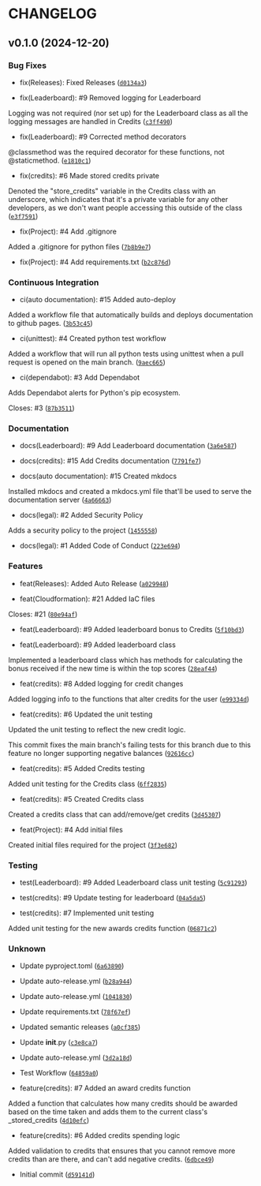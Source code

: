 # CHANGELOG


## v0.1.0 (2024-12-20)

### Bug Fixes

* fix(Releases): Fixed Releases ([`d0134a3`](https://github.com/FuriaPaladins/SpeedrunningLeagueBadges/commit/d0134a3defc7df4a05739a47f84c119bb17bae10))

* fix(Leaderboard): #9 Removed logging for Leaderboard

Logging was not required (nor set up) for the Leaderboard class as all the logging messages are handled in Credits ([`c3ff490`](https://github.com/FuriaPaladins/SpeedrunningLeagueBadges/commit/c3ff4908c0d4b305952b8eab9e7cfcc0091e81c1))

* fix(Leaderboard): #9 Corrected method decorators

@classmethod was the required decorator for these functions, not @staticmethod. ([`e1810c1`](https://github.com/FuriaPaladins/SpeedrunningLeagueBadges/commit/e1810c1920c93819aa2892308db9c2c0d3c6ca49))

* fix(credits): #6 Made stored credits private

Denoted the "store_credits" variable in the Credits class with an underscore, which indicates that it's a private variable for any other developers, as we don't want people accessing this outside of the class ([`e3f7591`](https://github.com/FuriaPaladins/SpeedrunningLeagueBadges/commit/e3f759178d62f9b0c6ec0c1a391fc719a01812fb))

* fix(Project): #4 Add .gitignore

Added a .gitignore for python files ([`7b8b9e7`](https://github.com/FuriaPaladins/SpeedrunningLeagueBadges/commit/7b8b9e757c65c9183c15c193780b88072bdbcc14))

* fix(Project): #4 Add requirements.txt ([`b2c876d`](https://github.com/FuriaPaladins/SpeedrunningLeagueBadges/commit/b2c876d35315af498c14949b985f121a4dd0be4d))

### Continuous Integration

* ci(auto documentation): #15 Added auto-deploy

Added a workflow file that automatically builds and deploys documentation to github pages. ([`3b53c45`](https://github.com/FuriaPaladins/SpeedrunningLeagueBadges/commit/3b53c45675b40153ba0ec24995f46cbb3847c663))

* ci(unittest): #4 Created python test workflow

Added a workflow that will run all python tests using unittest when a pull request is opened on the main branch. ([`9aec665`](https://github.com/FuriaPaladins/SpeedrunningLeagueBadges/commit/9aec665c72652306dbd6967642b22cda0acd8510))

* ci(dependabot): #3 Add Dependabot

Adds Dependabot alerts for Python's pip ecosystem.

Closes: #3 ([`87b3511`](https://github.com/FuriaPaladins/SpeedrunningLeagueBadges/commit/87b3511017b84b496bc562d1af6bff71caa674ac))

### Documentation

* docs(Leaderboard): #9 Add Leaderboard documentation ([`3a6e587`](https://github.com/FuriaPaladins/SpeedrunningLeagueBadges/commit/3a6e58787cfc13780e04e4087988444245ddc03f))

* docs(credits): #15 Add Credits documentation ([`7791fe7`](https://github.com/FuriaPaladins/SpeedrunningLeagueBadges/commit/7791fe75f8d0393004af3ec64152af615f1a126f))

* docs(auto documentation): #15 Created mkdocs

Installed mkdocs and created a mkdocs.yml file that'll be used to serve the documentation server ([`4a66663`](https://github.com/FuriaPaladins/SpeedrunningLeagueBadges/commit/4a666633d0febcb4dc0843e48bb727e356c6d25a))

* docs(legal): #2 Added Security Policy

Adds a security policy to the project ([`1455558`](https://github.com/FuriaPaladins/SpeedrunningLeagueBadges/commit/1455558155e182e13db7218fb9edd2b6c4eefe15))

* docs(legal): #1 Added Code of Conduct ([`223e694`](https://github.com/FuriaPaladins/SpeedrunningLeagueBadges/commit/223e69419663691a861badd213dd5c6dbf0b862f))

### Features

* feat(Releases): Added Auto Release ([`a029948`](https://github.com/FuriaPaladins/SpeedrunningLeagueBadges/commit/a029948406ac614d65db438ef96039f44a9d0b61))

* feat(Cloudformation): #21 Added IaC files

Closes: #21 ([`80e94af`](https://github.com/FuriaPaladins/SpeedrunningLeagueBadges/commit/80e94af83249e0566d969cef31a5f6ba2e0fed35))

* feat(Leaderboard): #9 Added leaderboard bonus to Credits ([`5f10bd3`](https://github.com/FuriaPaladins/SpeedrunningLeagueBadges/commit/5f10bd31445b70d0d4c7c31baee026497a5f9af2))

* feat(Leaderboard): #9 Added leaderboard class

Implemented a leaderboard class which has methods for calculating the bonus received  if the new time is within the top scores ([`28eaf44`](https://github.com/FuriaPaladins/SpeedrunningLeagueBadges/commit/28eaf44cc4dc7d1ab9a8ef74e0ae91e0d5cdd451))

* feat(credits): #8 Added logging for credit changes

Added logging info to the functions that alter credits for the user ([`e99334d`](https://github.com/FuriaPaladins/SpeedrunningLeagueBadges/commit/e99334d478dc3264b8d1792d02c9e101efb5c4be))

* feat(credits): #6 Updated the unit testing

Updated the unit testing to reflect the new credit logic.

This commit fixes the main branch's failing tests for this branch due to this feature no longer supporting negative balances ([`92616cc`](https://github.com/FuriaPaladins/SpeedrunningLeagueBadges/commit/92616ccf8461f5e4a93312d6596d5771cf5a1ad9))

* feat(credits): #5 Added Credits testing

Added unit testing for the Credits class ([`6ff2835`](https://github.com/FuriaPaladins/SpeedrunningLeagueBadges/commit/6ff2835ffbcc3db1441494766cfd2ab765c04df3))

* feat(credits): #5 Created Credits class

Created a credits class that can add/remove/get credits ([`3d45307`](https://github.com/FuriaPaladins/SpeedrunningLeagueBadges/commit/3d4530774d4aeaa0c914eda06af6dd6b532751c3))

* feat(Project): #4 Add initial files

Created initial files required for the project ([`3f3e682`](https://github.com/FuriaPaladins/SpeedrunningLeagueBadges/commit/3f3e68260b24d36d3dfa295c4a9b34b50c7d3291))

### Testing

* test(Leaderboard): #9 Added Leaderboard class unit testing ([`5c91293`](https://github.com/FuriaPaladins/SpeedrunningLeagueBadges/commit/5c91293cfc867629e95d08b7e509f9d64f3a5bf3))

* test(credits): #9 Update testing for leaderboard ([`04a5da5`](https://github.com/FuriaPaladins/SpeedrunningLeagueBadges/commit/04a5da5003e0ffd5e562fe3ab801882bc1a94308))

* test(credits): #7 Implemented unit testing

Added unit testing for the new awards credits function ([`06871c2`](https://github.com/FuriaPaladins/SpeedrunningLeagueBadges/commit/06871c2ea744fd4fb663dea1649ed6e1314e227f))

### Unknown

* Update pyproject.toml ([`6a63890`](https://github.com/FuriaPaladins/SpeedrunningLeagueBadges/commit/6a6389045749af11f8d594a584c5c2bb5207c870))

* Update auto-release.yml ([`b28a944`](https://github.com/FuriaPaladins/SpeedrunningLeagueBadges/commit/b28a944ca292d33b650b75fa9ffab5b871675e89))

* Update auto-release.yml ([`1041830`](https://github.com/FuriaPaladins/SpeedrunningLeagueBadges/commit/1041830c59c2b175cfed6612918d4857d45e7ac7))

* Update requirements.txt ([`78f67ef`](https://github.com/FuriaPaladins/SpeedrunningLeagueBadges/commit/78f67efa8401c4cd322ed3c12422ca28dfb50481))

* Updated semantic releases ([`a0cf385`](https://github.com/FuriaPaladins/SpeedrunningLeagueBadges/commit/a0cf385ca7931edb75293dd094853bd4a1a3a490))

* Update __init__.py ([`c3e8ca7`](https://github.com/FuriaPaladins/SpeedrunningLeagueBadges/commit/c3e8ca7372596d6450ad3349e371e14a30a83611))

* Update auto-release.yml ([`3d2a18d`](https://github.com/FuriaPaladins/SpeedrunningLeagueBadges/commit/3d2a18ddd4135b5e8362a51e41cad573db8b732d))

* Test Workflow ([`64859a0`](https://github.com/FuriaPaladins/SpeedrunningLeagueBadges/commit/64859a0273febaf17013a6ae0196fc4195f99da8))

* feature(credits): #7 Added an award credits function

Added a function that calculates how many credits should be awarded based on the time taken and adds them to the current class's _stored_credits ([`4d10efc`](https://github.com/FuriaPaladins/SpeedrunningLeagueBadges/commit/4d10efc5009cb9b26b32afcbd1e40462cf483a1c))

* feature(credits): #6 Added credits spending logic

Added validation to credits that ensures that you cannot remove more credits than are there, and can't add negative credits. ([`6dbce49`](https://github.com/FuriaPaladins/SpeedrunningLeagueBadges/commit/6dbce49b95d32df6f571cae40f554ba8f9f2bb09))

* Initial commit ([`d59141d`](https://github.com/FuriaPaladins/SpeedrunningLeagueBadges/commit/d59141d310a2ab049ea7058c5e500ae771f6cfed))